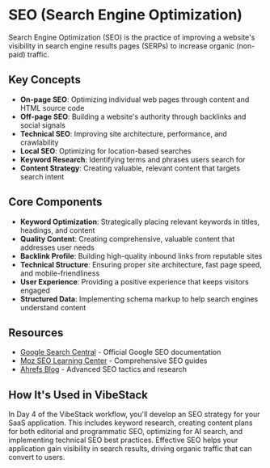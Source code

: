 # SEO (Search Engine Optimization)

Search Engine Optimization (SEO) is the practice of improving a website's visibility in search engine results pages (SERPs) to increase organic (non-paid) traffic.

## Key Concepts

- **On-page SEO**: Optimizing individual web pages through content and HTML source code
- **Off-page SEO**: Building a website's authority through backlinks and social signals
- **Technical SEO**: Improving site architecture, performance, and crawlability
- **Local SEO**: Optimizing for location-based searches
- **Keyword Research**: Identifying terms and phrases users search for
- **Content Strategy**: Creating valuable, relevant content that targets search intent

## Core Components

- **Keyword Optimization**: Strategically placing relevant keywords in titles, headings, and content
- **Quality Content**: Creating comprehensive, valuable content that addresses user needs
- **Backlink Profile**: Building high-quality inbound links from reputable sites
- **Technical Structure**: Ensuring proper site architecture, fast page speed, and mobile-friendliness
- **User Experience**: Providing a positive experience that keeps visitors engaged
- **Structured Data**: Implementing schema markup to help search engines understand content

## Resources

- [Google Search Central](https://developers.google.com/search) - Official Google SEO documentation
- [Moz SEO Learning Center](https://moz.com/learn/seo) - Comprehensive SEO guides
- [Ahrefs Blog](https://ahrefs.com/blog) - Advanced SEO tactics and research

## How It's Used in VibeStack

In Day 4 of the VibeStack workflow, you'll develop an SEO strategy for your SaaS application. This includes keyword research, creating content plans for both editorial and programmatic SEO, optimizing for AI search, and implementing technical SEO best practices. Effective SEO helps your application gain visibility in search results, driving organic traffic that can convert to users. 